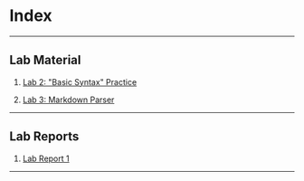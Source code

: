 # Index

---
## Lab Material

1. [Lab 2: "Basic Syntax" Practice](https://katrinado.github.io/cse15l-lab-reports/blink.html)

2. [Lab 3: Markdown Parser](https://github.com/katrinado/markdown-parser)

---
## Lab Reports

1. [Lab Report 1](https://katrinado.github.io/cse15l-lab-reports/lab-report-1-week-2.html)

---